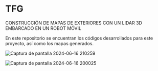 # TFG
CONSTRUCCIÓN DE MAPAS DE EXTERIORES CON UN LIDAR 3D EMBARCADO EN UN ROBOT MÓVIL

En este repositorio se encuentran los códigos desarrollados para este proyecto, así como los mapas generados.

![Captura de pantalla 2024-06-16 210259](https://github.com/FranciscoAnayaPalacios/TFG/assets/145780472/5b7bc1b5-85b5-442b-8fcf-9b03f0569dfe)

![Captura de pantalla 2024-06-16 200025](https://github.com/FranciscoAnayaPalacios/TFG/assets/145780472/d4d79b5b-f86b-408f-818f-d6c39be39cf4)
